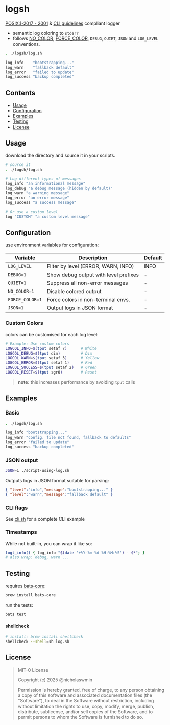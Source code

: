 # logsh

[POSIX.1-2017 - 2001][psx] & [CLI guidelines][clg] compliant logger 

- semantic log coloring to `stderr`
- follows [NO_COLOR][ncl], [FORCE_COLOR][fcl], `DEBUG`, `QUIET`,
 `JSON` and `LOG_LEVEL` conventions.
 
```sh
. ./logsh/log.sh

log_info    "bootstrapping..."
log_warn    "fallback default"
log_error   "failed to update"
log_success "backup completed"
```

## Contents

- [Usage](#usage)
- [Configuration](#configuration)
- [Examples](#examples)
- [Testing](#testing)
- [License](#license)

## Usage

download the directory and source it in your scripts.

```sh
# source it
. ./logsh/log.sh

# Log different types of messages
log_info "an informational message"
log_debug "a debug message (hidden by default)"
log_warn "a warning message"
log_error "an error message"
log_success "a success message"

# Or use a custom level
log "CUSTOM" "a custom level message"
```

## Configuration

use environment variables for configuration:

| Variable       | Description                           | Default |
|----------------|---------------------------------------|---------|
| `LOG_LEVEL`    | Filter by level (ERROR, WARN, INFO)   | INFO    |
| `DEBUG=1`      | Show debug output with level prefixes | -       |
| `QUIET=1`      | Suppress all non-error messages       | -       |
| `NO_COLOR=1`   | Disable colored output                | -       |
| `FORCE_COLOR=1`| Force colors in non-terminal envs.    | -       |
| `JSON=1`       | Output logs in JSON format            | -       |

### Custom Colors

colors can be customised for each log level:

```sh
# Example: Use custom colors
LOGCOL_INFO=$(tput setaf 7)      # White
LOGCOL_DEBUG=$(tput dim)         # Dim
LOGCOL_WARN=$(tput setaf 3)      # Yellow
LOGCOL_ERROR=$(tput setaf 1)     # Red
LOGCOL_SUCCESS=$(tput setaf 2)   # Green
LOGCOL_RESET=$(tput sgr0)        # Reset
```

> **note:** this increases performance by avoiding `tput` calls

## Examples

### Basic

```sh
. ./logsh/log.sh

log_info "bootstrapping..."
log_warn "config. file not found, fallback to defaults"
log_error "failed to update"
log_success "backup completed"
```

### JSON output

```sh
JSON=1 ./script-using-log.sh
```

Outputs logs in JSON format suitable for parsing:

```json
{ "level":"info","message":"bootstrapping..." }
{ "level":"warn","message":"fallback default" }
```

### CLI flags

See [cli.sh][csh] for a complete CLI example

### Timestamps

While not built-in, you can wrap it like so:

```sh
logt_info() { log_info "$(date '+%Y-%m-%d %H:%M:%S') - $*"; }
# also wrap: debug, warn ...
```
## Testing

requires [bats-core][btc]:

```sh
brew install bats-core
```

run the tests:

```sh
bats test
```

#### shellcheck

```sh
# install: brew install shellcheck
shellcheck --shell=sh log.sh
```


## License

> MIT-0 License
>
> Copyright (c) 2025 @nicholaswmin
>
> Permission is hereby granted, free of charge, to any person
> obtaining a copy of this software and associated documentation
> files (the "Software"), to deal in the Software without
> restriction, including without limitation the rights to use, copy,
> modify, merge, publish, distribute, sublicense, and/or sell copies
> of the Software, and to permit persons to whom the Software is
> furnished to do so.

[ncl]: https://no-color.org/ 
[fcl]: https://force-color.org/
[clg]: https://clig.dev/
[btc]: https://bats-core.readthedocs.io/
[jso]: https://www.json.org/json-en.html
[lic]: https://choosealicense.com/licenses/mit-0/
[agh]: https://github.com/nicholaswmin
[psx]: https://ieeexplore.ieee.org/document/8372834
[csh]: ./cli.sh

